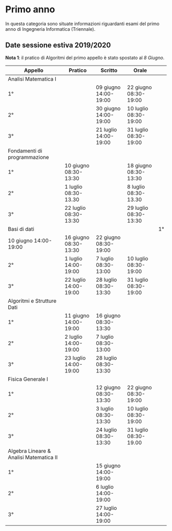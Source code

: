 # Primo anno
In questa categoria sono situate informazioni riguardanti esami del primo anno di Ingegneria Informatica (Triennale).

## Date sessione estiva 2019/2020

**Nota 1**: il pratico di Algoritmi del primo appello è stato spostato al _8 Giugno_. 

| Appello                                 | Pratico               | Scritto               | Orale                 |    |
|-----------------------------------------|-----------------------|-----------------------|-----------------------|----|
| Analisi Matematica I                    |                       |                       |                       |    |
| 1°                                      |                       | 09 giugno 14:00-19:00 | 22 giugno 08:30-19:00 |    |
| 2°                                      |                       | 30 giugno 14:00-19:00 | 10 luglio 08:30-19:00 |    |
| 3°                                      |                       | 21 luglio 14:00-19:00 | 31 luglio 08:30-19:00 |    |
| Fondamenti di programmazione            |                       |                       |                       |    |
| 1°                                      | 10 giugno 08:30-13:30 |                       | 18 giugno 08:30-13:30 |    |
| 2°                                      | 1 luglio 08:30-13.30  |                       | 8 luglio 08:30-13.30  |    |
| 3°                                      | 22 luglio 08:30-13:30 |                       | 29 luglio 08:30-13:30 |    |
| Basi di dati                            |                       |                       |                       | 1° |
| 10 giugno 14:00-19:00                   | 16 giugno 08:30-13:30 | 22 giugno 08:30-19:00 |                       |    |
| 2°                                      | 1 luglio 14:00-19:00  | 7 luglio 08:30-13:00  | 10 luglio 08:30-19:00 |    |
| 3°                                      | 22 luglio 14:00-19:00 | 28 luglio 08:30-13:30 | 31 luglio 08:30-19:00 |    |
| Algoritmi e Strutture Dati              |                       |                       |                       |    |
| 1°                                      | 11 giugno 14:00-19:00 | 16 giugno 08:30-13:30 |                       |    |
| 2°                                      | 2 luglio 14:00-19:00  | 7 luglio 08:30-13:00  |                       |    |
| 3°                                      | 23 luglio 14:00-19:00 | 28 luglio 08:30-13:30 |                       |    |
| Fisica Generale I                       |                       |                       |                       |    |
| 1°                                      |                       | 12 giugno 08:30-13:30 | 22 giugno 08:30-19:00 |    |
| 2°                                      |                       | 3 luglio 08:30-13:30  | 10 luglio 08:30-19:00 |    |
| 3°                                      |                       | 24 luglio 08:30-13:30 | 31 luglio 08:30-19.00 |    |
| Algebra Lineare & Analisi Matematica II |                       |                       |                       |    |
| 1°                                      |                       | 15 giugno 14:00-19:00 |                       |    |
| 2°                                      |                       | 6 luglio 14:00-19:00  |                       |    |
| 3°                                      |                       | 27 luglio 14:00-19:00 |                       |    |

<!-- ![Sessione estiva](https://github.com/Guray00/IngegneriaInformatica/blob/master/PRIMO%20ANNO/Cattura.PNG) <!-- .element height="25%" width="25%" -->
